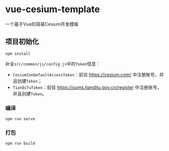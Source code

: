# vue-cesium-template
一个基于Vue的简易Cesium开发模板

## 项目初始化
```
npm install
```

补全`src/common/js/config.js`中的`Token`信息：
- `CesiumIonDefaultAccessToken`：前往 https://cesium.com/ 中注册账号，并且创建`Token`；
- `TianDiTuToken`：前往 https://uums.tianditu.gov.cn/register 中注册账号，并且创建`Token`。

### 编译
```
npm run serve
```

### 打包
```
npm run build
```